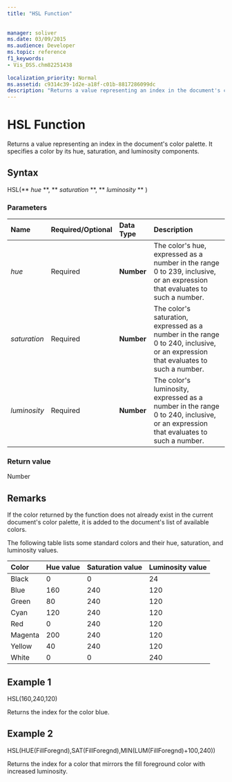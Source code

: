 ```yaml
---
title: "HSL Function"
 
 
manager: soliver
ms.date: 03/09/2015
ms.audience: Developer
ms.topic: reference
f1_keywords:
- Vis_DSS.chm82251438
 
localization_priority: Normal
ms.assetid: c9314c39-1d2e-a18f-c01b-8817286099dc
description: "Returns a value representing an index in the document's color palette. It specifies a color by its hue, saturation, and luminosity components."
---
```


# HSL Function

Returns a value representing an index in the document's color palette. It specifies a color by its hue, saturation, and luminosity components.
  
## Syntax

HSL(** *hue* **, ** *saturation* **, ** *luminosity* ** ) 
  
### Parameters

|**Name**|**Required/Optional**|**Data Type**|**Description**|
|:-----|:-----|:-----|:-----|
| _hue_ <br/> |Required  <br/> |**Number** <br/> |The color's hue, expressed as a number in the range 0 to 239, inclusive, or an expression that evaluates to such a number.  <br/> |
| _saturation_ <br/> |Required  <br/> |**Number** <br/> |The color's saturation, expressed as a number in the range 0 to 240, inclusive, or an expression that evaluates to such a number.  <br/> |
| _luminosity_ <br/> |Required  <br/> |**Number** <br/> | The color's luminosity, expressed as a number in the range 0 to 240, inclusive, or an expression that evaluates to such a number.  <br/> |
   
### Return value

Number
  
## Remarks

If the color returned by the function does not already exist in the current document's color palette, it is added to the document's list of available colors. 
  
The following table lists some standard colors and their hue, saturation, and luminosity values. 
  
|**Color**|**Hue value**|**Saturation value**|**Luminosity value**|
|:-----|:-----|:-----|:-----|
|Black  <br/> |0  <br/> |0  <br/> |24  <br/> |
|Blue  <br/> |160  <br/> |240  <br/> |120  <br/> |
|Green  <br/> |80  <br/> |240  <br/> |120  <br/> |
|Cyan  <br/> |120  <br/> |240  <br/> |120  <br/> |
|Red  <br/> |0  <br/> |240  <br/> |120  <br/> |
|Magenta  <br/> |200  <br/> |240  <br/> |120  <br/> |
|Yellow  <br/> |40  <br/> |240  <br/> |120  <br/> |
|White  <br/> |0  <br/> |0  <br/> |240  <br/> |
   
## Example 1

HSL(160,240,120)
  
Returns the index for the color blue.
  
## Example 2

HSL(HUE(FillForegnd),SAT(FillForegnd),MIN(LUM(FillForegnd)+100,240))
  
Returns the index for a color that mirrors the fill foreground color with increased luminosity.
  

